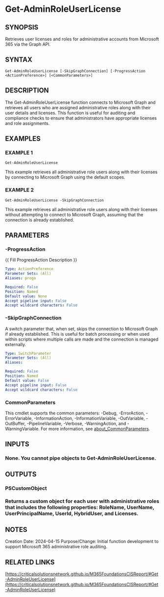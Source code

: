 ﻿---
external help file: M365FoundationsCISReport-help.xml
Module Name: M365FoundationsCISReport
online version: https://criticalsolutionsnetwork.github.io/M365FoundationsCISReport/#Get-AdminRoleUserLicense
schema: 2.0.0
---

# Get-AdminRoleUserLicense

## SYNOPSIS
Retrieves user licenses and roles for administrative accounts from Microsoft 365 via the Graph API.

## SYNTAX

```
Get-AdminRoleUserLicense [-SkipGraphConnection] [-ProgressAction <ActionPreference>] [<CommonParameters>]
```

## DESCRIPTION
The Get-AdminRoleUserLicense function connects to Microsoft Graph and retrieves all users who are assigned administrative roles along with their user details and licenses.
This function is useful for auditing and compliance checks to ensure that administrators have appropriate licenses and role assignments.

## EXAMPLES

### EXAMPLE 1
```
Get-AdminRoleUserLicense
```

This example retrieves all administrative role users along with their licenses by connecting to Microsoft Graph using the default scopes.

### EXAMPLE 2
```
Get-AdminRoleUserLicense -SkipGraphConnection
```

This example retrieves all administrative role users along with their licenses without attempting to connect to Microsoft Graph, assuming that the connection is already established.

## PARAMETERS

### -ProgressAction
{{ Fill ProgressAction Description }}

```yaml
Type: ActionPreference
Parameter Sets: (All)
Aliases: proga

Required: False
Position: Named
Default value: None
Accept pipeline input: False
Accept wildcard characters: False
```

### -SkipGraphConnection
A switch parameter that, when set, skips the connection to Microsoft Graph if already established.
This is useful for batch processing or when used within scripts where multiple calls are made and the connection is managed externally.

```yaml
Type: SwitchParameter
Parameter Sets: (All)
Aliases:

Required: False
Position: Named
Default value: False
Accept pipeline input: False
Accept wildcard characters: False
```

### CommonParameters
This cmdlet supports the common parameters: -Debug, -ErrorAction, -ErrorVariable, -InformationAction, -InformationVariable, -OutVariable, -OutBuffer, -PipelineVariable, -Verbose, -WarningAction, and -WarningVariable. For more information, see [about_CommonParameters](http://go.microsoft.com/fwlink/?LinkID=113216).

## INPUTS

### None. You cannot pipe objects to Get-AdminRoleUserLicense.
## OUTPUTS

### PSCustomObject
### Returns a custom object for each user with administrative roles that includes the following properties: RoleName, UserName, UserPrincipalName, UserId, HybridUser, and Licenses.
## NOTES
Creation Date:  2024-04-15
Purpose/Change: Initial function development to support Microsoft 365 administrative role auditing.

## RELATED LINKS

[https://criticalsolutionsnetwork.github.io/M365FoundationsCISReport/#Get-AdminRoleUserLicense](https://criticalsolutionsnetwork.github.io/M365FoundationsCISReport/#Get-AdminRoleUserLicense)

